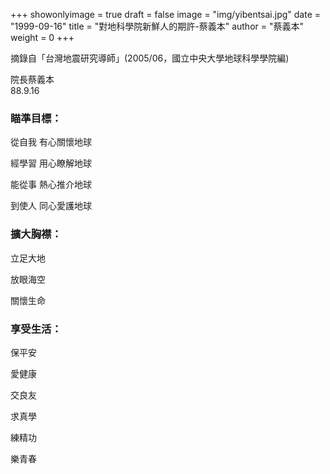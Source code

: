 +++
showonlyimage = true
draft = false
image = "img/yibentsai.jpg"
date = "1999-09-16"
title = "對地科學院新鮮人的期許-蔡義本"
author = "蔡義本"
weight = 0
+++

摘錄自「台灣地震研究導師」(2005/06，國立中央大學地球科學學院編)

院長蔡義本</br>
88.9.16

<!--more-->


### 瞄準目標：
從自我 有心關懷地球

經學習 用心瞭解地球

能從事 熱心推介地球

到使人 同心愛護地球

### 擴大胸襟：
立足大地

放眼海空

關懷生命

### 享受生活：
保平安

愛健康

交良友

求真學

練精功

樂青春




